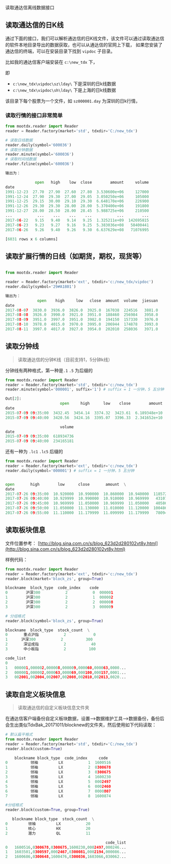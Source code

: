 
读取通达信离线数据接口

## 读取通达信的日K线

通过下面的接口，我们可以解析通达信的日K线文件，该文件可以通过读取通达信的软件本地目录导出的数据获取，也可以从通达信的官网上下载， 如果您安装了通达信的终端，可以在安装目录下找到 `vipdoc` 子目录。

比如我的通达信客户端安装在 `c:\new_tdx` 下，

即

- `c:\new_tdx\vipdoc\sz\lday\` 下是深圳的日k线数据
- `c:\new_tdx\vipdoc\sh\lday\` 下是上海的日k线数据

该目录下每个股票为一个文件，如 `sz000001.day` 为深圳的日k行情，

### 读取行情的接口非常简单

```python
from mootdx.reader import Reader
reader = Reader.factory(market='std', tdxdir='C:/new_tdx')

# 读取日线数据
reader.daily(symbol='600036')
# 读取分钟数据
reader.minute(symbol='600036')
# 读取时间线数据
reader.fzline(symbol='600036')

输出为：

             open   high    low  close        amount     volume
date
1991-12-23  27.70  27.90  27.60  27.80  3.530600e+06     127000
1991-12-24  27.90  29.30  27.00  29.05  3.050250e+06     105000
1991-12-25  29.15  30.00  29.10  29.30  6.648170e+06     226900
1991-12-26  29.30  29.30  28.00  28.00  5.370400e+06     191800
1991-12-27  28.00  28.50  28.00  28.45  5.988725e+06     210500
...           ...    ...    ...    ...           ...        ...
2017-06-22   9.15   9.40   9.14   9.25  1.325211e+09  142695815
2017-06-23   9.23   9.27   9.16   9.25  5.383036e+08   58400441
2017-06-26   9.26   9.40   9.26   9.30  6.637629e+08   71076995

[6031 rows x 6 columns]

```

## 读取扩展行情的日线（如期货，期权，现货等）

```python

from mootdx.reader import Reader

reader = Reader.factory(market='ext', tdxdir='c:/new_tdx/vipdoc')
reader.daily(symbol='29#A1801')

输出为：
              open    high     low   close  amount  volume  jiesuan
date
2017-08-07  3830.0  3936.0  3826.0  3925.0  167038  224516   3881.0
2017-08-08  3926.0  3990.0  3921.0  3951.0  188460  256984   3958.0
2017-08-09  3951.0  3997.0  3951.0  3982.0  194150  157330   3976.0
2017-08-10  3978.0  4015.0  3970.0  3995.0  206944  174878   3993.0
2017-08-11  3997.0  4017.0  3927.0  3954.0  202010  258036   3971.0

```

## 读取分钟线

> 读取通达信的分钟K线（目前支持1，5分钟k线）

分钟线有两种格式，第一种是`.1` `.5` 为后缀的

```python
from mootdx.reader import Reader
reader = Reader.factory(market='std', tdxdir='c:/new_tdx')
reader.minute(symbol='000001', suffix='1') # suffix = 1 一分钟，5 五分钟

Out[2]:
                        open     high      low    close        amount  \
date
2015-07-09 09:35:00  3432.45  3454.14  3374.32  3423.61  6.189348e+10
2015-07-09 09:40:00  3420.56  3424.16  3395.07  3396.33  2.341652e+10

                        volume
date
2015-07-09 09:35:00  618934736
2015-07-09 09:40:00  234165181

```

还有一种为 `.lc1` `.lc5` 后缀的

```python
from mootdx.reader import Reader
reader = Reader.factory(market='ext', tdxdir='c:/new_tdx')
reader.daily(symbol='000001') # suffix = 1 一分钟，5 五分钟


open       high        low      close       amount  \
date                                                                           
2017-07-26 09:35:00  10.920000  10.990000  10.860000  10.940000  118572536.0   
2017-07-26 09:40:00  10.929999  10.990000  10.910000  10.969999   43107384.0   
2017-07-26 09:45:00  10.969999  11.050000  10.969999  11.050000   40586544.0   
2017-07-26 09:50:00  11.050000  11.130000  11.010000  11.120000  100486624.0   
2017-07-26 09:55:00  11.110000  11.179999  11.099999  11.179999   78094816.0   

```

## 读取板块信息

文件位置参考： [http://blog.sina.com.cn/s/blog_623d2d280102vt8y.html](http://blog.sina.com.cn/s/blog_623d2d280102vt8y.html)

样例代码：

```python
from mootdx.reader import Reader
reader = Reader.factory(market='ext', tdxdir='c:/new_tdx')
reader.block(market='block_zs', group=True)

blockname  block_type  code_index    code
0        沪深300           2           0  000001
1        沪深300           2           1  000002
2        沪深300           2           2  000008
3        沪深300           2           3  000009
```

```python
# 分组格式
reader.block(symbol='block_zs', group=True)

blockname  block_type  stock_count  \
0       重点沪指           2            0   
1      沪深300           2          300   
2       深证成指           2           40   
3       中小板指           2          100   

code_list  
0                                                      
1   000001,000002,000008,000009,000060,000063,0000...  
2   000001,000002,000063,000069,000100,000157,0001...  
3   002001,002004,002007,002008,002010,002013,0020...

```

## 读取自定义板块信息

> 读取通达信的自定义板块信息文件夹

在通达信客户端备份自定义板块数据，设置-->数据维护工具-->数据备份，备份后会生出类似TdxBak_20171011/blocknew的文件夹，然后使用如下代码读取：

```python
# 默认扁平格式
from mootdx.reader import Reader
reader = Reader.factory(market='std', tdxdir='C:/new_tdx')
reader.block(custom=True)

    blockname block_type  code_index     code
0          领袖         LX           1  1600516
1          领袖         LX           2  0300678
2          领袖         LX           3  0300675
3          领袖         LX           4  1600230
4          领袖         LX           5  0002497
5          领袖         LX           6  0002460
6          领袖         LX           7  0000807
7          领袖         LX           8  1600874

#分组格式
reader.block(custom=True, group=True)

   blockname block_type  stock_count  \
0         领袖         LX           20   
1         核心         HX           20   
2         潜力         QL           11

                                            code_list  
0   1600516,0300678,0300675,1600230,0002497,000246...  
1   1603501,0300597,0002467,0300081,0002194,000086...  
2   1600686,0300648,1600476,0300036,1603066,030062...

```
